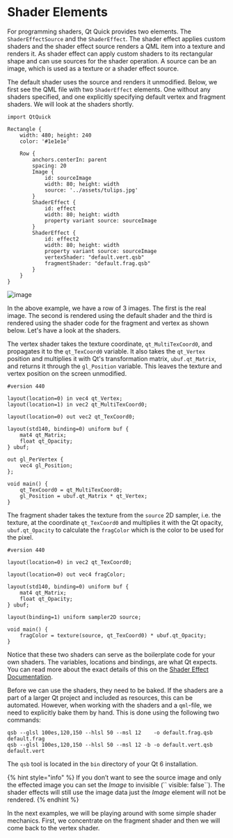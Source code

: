 # Shader Elements

For programming shaders, Qt Quick provides two elements. The `ShaderEffectSource` and the `ShaderEffect`. The shader effect applies custom shaders and the shader effect source renders a QML item into a texture and renders it. As shader effect can apply custom shaders to its rectangular shape and can use sources for the shader operation. A source can be an image, which is used as a texture or a shader effect source.

The default shader uses the source and renders it unmodified. Below, we first see the QML file with two `ShaderEffect` elements. One without any shaders specified, and one explicitly specifying default vertex and fragment shaders. We will look at the shaders shortly.

```
import QtQuick

Rectangle {
    width: 480; height: 240
    color: '#1e1e1e'

    Row {
        anchors.centerIn: parent
        spacing: 20
        Image {
            id: sourceImage
            width: 80; height: width
            source: '../assets/tulips.jpg'
        }
        ShaderEffect {
            id: effect
            width: 80; height: width
            property variant source: sourceImage
        }
        ShaderEffect {
            id: effect2
            width: 80; height: width
            property variant source: sourceImage
            vertexShader: "default.vert.qsb"
            fragmentShader: "default.frag.qsb"
        }
    }
}
```

![image](assets/defaultshader.png)

In the above example, we have a row of 3 images. The first is the real image. The second is rendered using the default shader and the third is rendered using the shader code for the fragment and vertex as shown below. Let's have a look at the shaders.

The vertex shader takes the texture coordinate, `qt_MultiTexCoord0`, and propagates it to the `qt_TexCoord0` variable. It also takes the `qt_Vertex` position and multiplies it with Qt's transformation matrix, `ubuf.qt_Matrix`, and returns it through the `gl_Position` variable. This leaves the texture and vertex position on the screen unmodified.

```
#version 440

layout(location=0) in vec4 qt_Vertex;
layout(location=1) in vec2 qt_MultiTexCoord0;

layout(location=0) out vec2 qt_TexCoord0;

layout(std140, binding=0) uniform buf {
    mat4 qt_Matrix;
    float qt_Opacity;
} ubuf;

out gl_PerVertex { 
    vec4 gl_Position;
};

void main() {
    qt_TexCoord0 = qt_MultiTexCoord0;
    gl_Position = ubuf.qt_Matrix * qt_Vertex;
}
```

The fragment shader takes the texture from the `source` 2D sampler, i.e. the texture, at the coordinate `qt_TexCoord0` and multiplies it with the Qt opacity, `ubuf.qt_Opacity` to calculate the `fragColor` which is the color to be used for the pixel.

```
#version 440

layout(location=0) in vec2 qt_TexCoord0;

layout(location=0) out vec4 fragColor;

layout(std140, binding=0) uniform buf {
    mat4 qt_Matrix;
    float qt_Opacity;
} ubuf;

layout(binding=1) uniform sampler2D source;

void main() {
    fragColor = texture(source, qt_TexCoord0) * ubuf.qt_Opacity;
}
```

Notice that these two shaders can serve as the boilerplate code for your own shaders. The variables, locations and bindings, are what Qt expects. You can read more about the exact details of this on the [Shader Effect Documentation](https://doc-snapshots.qt.io/qt6-6.2/qml-qtquick-shadereffect.html#details).

Before we can use the shaders, they need to be baked. If the shaders are a part of a larger Qt project and included as resources, this can be automated. However, when working with the shaders and a `qml`-file, we need to explicitly bake them by hand. This is done using the following two commands:

```
qsb --glsl 100es,120,150 --hlsl 50 --msl 12    -o default.frag.qsb default.frag 
qsb --glsl 100es,120,150 --hlsl 50 --msl 12 -b -o default.vert.qsb default.vert
```

The `qsb` tool is located in the `bin` directory of your Qt 6 installation.

{% hint style="info" %}
If you don’t want to see the source image and only the effected image you can set the _Image_ to invisible (\`\` visible: false\`\`). The shader effects will still use the image data just the _Image_ element will not be rendered.
{% endhint %}

In the next examples, we will be playing around with some simple shader mechanics. First, we concentrate on the fragment shader and then we will come back to the vertex shader.
